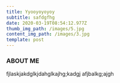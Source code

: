 ```yaml
---
title: Yyooyoyoyoy
subtitle: safdgfhg
date: 2020-03-19T08:54:12.977Z
thumb_img_path: /images/5.jpg
content_img_path: /images/3.jpg
template: post
---
```

### **ABOUT ME**


fjlaskjakdglkjdahglkajhg;kadgj
afjbalkg;ajgh
